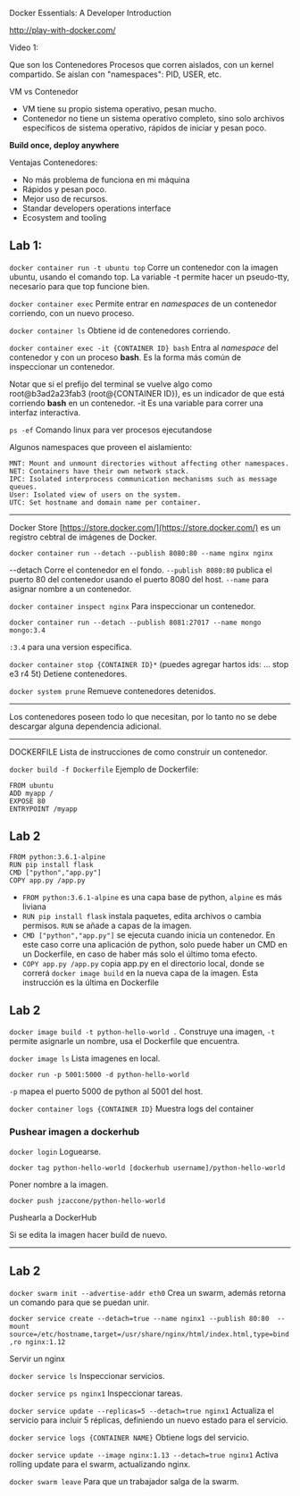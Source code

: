 Docker Essentials: A Developer Introduction

http://play-with-docker.com/

Video 1:

Que son los Contenedores
Procesos que corren aislados, con un kernel compartido. Se aislan con "namespaces": PID, USER, etc.

VM vs Contenedor
- VM tiene su propio sistema operativo, pesan mucho.
- Contenedor no tiene un sistema operativo completo, sino solo archivos específicos de sistema operativo, rápidos de iniciar y pesan poco.

**Build once, deploy anywhere**

Ventajas Contenedores:
- No más problema de funciona en mi máquina
- Rápidos y pesan poco.
- Mejor uso de recursos.
- Standar developers operations interface
- Ecosystem and tooling


## Lab 1:

`docker container run -t ubuntu top`
Corre un contenedor con la imagen ubuntu, usando el comando top. La variable -t permite hacer un pseudo-tty, necesario para que top funcione bien.

`docker container exec`
Permite entrar en *namespaces* de un contenedor corriendo, con un nuevo proceso.

`docker container ls`
Obtiene id de contenedores corriendo.

`docker container exec -it {CONTAINER ID} bash`
Entra al *namespace* del contenedor y con un proceso **bash**. Es la forma más común de inspeccionar un contenedor.

Notar que si el prefijo del terminal se vuelve algo como root@b3ad2a23fab3 (root@{CONTAINER ID}), es un indicador de que está corriendo **bash** en un contenedor. -it Es una variable para correr una interfaz interactiva.

`ps -ef`
Comando linux para ver procesos ejecutandose

Algunos namespaces que proveen el aislamiento:


    MNT: Mount and unmount directories without affecting other namespaces.
    NET: Containers have their own network stack.
    IPC: Isolated interprocess communication mechanisms such as message queues.
    User: Isolated view of users on the system.
    UTC: Set hostname and domain name per container.


--------

Docker Store [https://store.docker.com/](https://store.docker.com/) es un registro cebtral de imágenes de Docker.

`docker container run --detach --publish 8080:80 --name nginx nginx`

 --detach Corre el contenedor en el fondo. `--publish 8080:80` publica el puerto 80 del contenedor usando el puerto 8080 del host. `--name` para asignar nombre a un contenedor.

`docker container inspect nginx`
Para inspeccionar un contenedor.


`docker container run --detach --publish 8081:27017 --name mongo mongo:3.4`

`:3.4` para una version específica. 

`docker container stop {CONTAINER ID}*` (puedes agregar hartos ids: ... stop e3 r4 5t)
Detiene contenedores.

`docker system prune`
Remueve contenedores detenidos.

----------------------

Los contenedores poseen todo lo que necesitan, por lo tanto no se debe descargar alguna dependencia adicional.


--------------------

DOCKERFILE
Lista de instrucciones de como construir un contenedor.

`docker build -f Dockerfile`
Ejemplo de Dockerfile:
```
FROM ubuntu
ADD myapp /
EXPOSE 80
ENTRYPOINT /myapp
```


## Lab 2

```
FROM python:3.6.1-alpine
RUN pip install flask
CMD ["python","app.py"]
COPY app.py /app.py
```
- `FROM python:3.6.1-alpine` es una capa base de python, `alpine` es más liviana
- `RUN pip install flask` instala paquetes, edita archivos o cambia permisos. `RUN` se añade a capas de la imagen.
- `CMD ["python","app.py"]` se ejecuta cuando inicia un contenedor. En este caso corre una aplicación de python, solo puede haber un CMD en un Dockerfile, en caso de haber más solo el último toma efecto.
- `COPY app.py /app.py` copia app.py en el directorio local, donde se correrá `docker image build` en la nueva capa de la imagen. Esta instrucción es la última en Dockerfile




## Lab 2


`docker image build -t python-hello-world .`
Construye una imagen, `-t` permite asignarle un nombre, usa el Dockerfile que encuentra.

`docker image ls`
Lista imagenes en local.

`docker run -p 5001:5000 -d python-hello-world`

`-p` mapea el puerto 5000 de python al 5001 del host.

`docker container logs {CONTAINER ID}`
Muestra logs del container

### Pushear imagen a dockerhub

`docker login`
Loguearse.

`docker tag python-hello-world [dockerhub username]/python-hello-world`

Poner nombre a la imagen.

`docker push jzaccone/python-hello-world`

Pushearla a DockerHub

Si se edita la imagen hacer build de nuevo.



-----------

## Lab 2

`docker swarm init --advertise-addr eth0`
Crea un swarm, además retorna un comando para que se puedan unir.

`docker service create --detach=true --name nginx1 --publish 80:80  --mount source=/etc/hostname,target=/usr/share/nginx/html/index.html,type=bind,ro nginx:1.12`

Servir un nginx

`docker service ls`
Inspeccionar servicios.

`docker service ps nginx1`
Inspeccionar tareas.

`docker service update --replicas=5 --detach=true nginx1`
Actualiza el servicio para incluir 5 réplicas, definiendo un nuevo estado para el servicio.

`docker service logs {CONTAINER NAME}`
Obtiene logs del servicio.

`docker service update --image nginx:1.13 --detach=true nginx1`
Activa rolling update para el swarm, actualizando nginx.

`docker swarm leave`
Para que un trabajador salga de la swarm.

